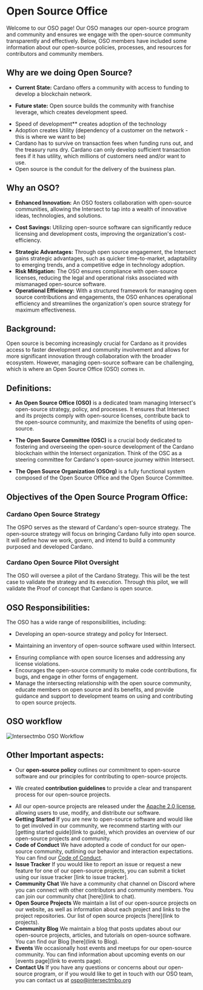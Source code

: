 # Open Source Office
Welcome to our OSO page! Our OSO manages our open-source program and community and ensures we engage with the open-source community transparently and effectively. Below, OSO members have included some information about our open-source policies, processes, and resources for contributors and community members.

## **Why are we doing Open Source?**

* **Current State:** Cardano offers a community with access to funding to develop a blockchain network.
- **Future state:** Open source builds the community with franchise leverage, which creates development speed.
+ Speed of development** creates adoption of the technology
+ Adoption creates Utility (dependency of a customer on the network - this is where we want to be)
+ Cardano has to survive on transaction fees when funding runs out, and the treasury runs dry. Cardano can only develop sufficient transaction fees if it has utility, which millions of customers need and/or want to use.
+ Open source is the conduit for the delivery of the business plan.

## **Why an OSO?**

* **Enhanced Innovation:** An OSO fosters collaboration with open-source communities, allowing the Intersect to tap into a wealth of innovative ideas, technologies, and solutions.
- **Cost Savings:** Utilizing open-source software can significantly reduce licensing and development costs, improving the organization's cost-efficiency.
+ **Strategic Advantages:** Through open source engagement, the Intersect gains strategic advantages, such as quicker time-to-market, adaptability to emerging trends, and a competitive edge in technology adoption.
+ **Risk Mitigation:** The OSO ensures compliance with open-source licenses, reducing the legal and operational risks associated with mismanaged open-source software.
+ **Operational Efficiency:** With a structured framework for managing open source contributions and engagements, the OSO enhances operational efficiency and streamlines the organization's open source strategy for maximum effectiveness.

## **Background:** 

Open source is becoming increasingly crucial for Cardano as it provides access to faster development and community involvement and allows for more significant innovation through collaboration with the broader ecosystem. However, managing open-source software can be challenging, which is where an Open Source Office (OSO) comes in.

## **Definitions:** 

* **An Open Source Office (OSO)** is a dedicated team managing Intersect's open-source strategy, policy, and processes. It ensures that Intersect and its projects comply with open-source licenses, contribute back to the open-source community, and maximize the benefits of using open-source.
- **The Open Source Committee (OSC)** is a crucial body dedicated to fostering and overseeing the open-source development of the Cardano blockchain within the Intersect organization. Think of the OSC as a steering committee for Cardano's open-source journey within Intersect.
+ **The Open Source Organization (OSOrg)** is a fully functional system composed of the Open Source Office and the Open Source Committee.

## **Objectives of the Open Source Program Office:**

### **Cardano Open Source Strategy** 
The OSPO serves as the steward of Cardano's open-source strategy. The open-source strategy will focus on bringing Cardano fully into open source. It will define how we work, govern, and intend to build a community purposed and developed Cardano.
### **Cardano Open Source Pilot Oversight**
The OSO will oversee a pilot of the Cardano Strategy. This will be the test case to validate the strategy and its execution. Through this pilot, we will validate the Proof of concept that Cardano is open source.

## **OSO Responsibilities:**
The OSO has a wide range of responsibilities, including:
* Developing an open-source strategy and policy for Intersect.
- Maintaining an inventory of open-source software used within Intersect.
+ Ensuring compliance with open source licenses and addressing any license violations.
+ Encourages the open-source community to make code contributions, fix bugs, and engage in other forms of engagement.
+ Manage the intersecting relationship with the open source community, educate members on open source and its benefits, and provide guidance and support to development teams on using and contributing to open source projects.

## **OSO workflow**
![Intersectmbo OSO Workflow](https://github.com/IntersectMBO/Open-Source-Office/assets/17094289/1770f66a-4b75-44f4-8836-e6d551d68f43)


## **Other Important aspects:**
* Our **open-source policy** outlines our commitment to open-source software and our principles for contributing to open-source projects.
- We created **contribution guidelines** to provide a clear and transparent process for our open-source projects. 
+ All our open-source projects are released under the [Apache 2.0 license](https://www.apache.org/licenses/LICENSE-2.0), allowing users to use, modify, and distribute our software.
+ **Getting Started** If you are new to open-source software and would like to get involved in our community, we recommend starting with our [getting started guide](link to guide), which provides an overview of our open-source projects and community.
+ **Code of Conduct**  We have adopted a code of conduct for our open-source community, outlining our behavior and interaction expectations. You can find our [Code of Conduct](https://github.com/IntersectMBO/OSPO/blob/0da6b895e8676e2a32f906adc63ffe5543883da9/Code%20of%20Conduct).
+ **Issue Tracker** If you would like to report an issue or request a new feature for one of our open-source projects, you can submit a ticket using our issue tracker [link to issue tracker].
+ **Community Chat** We have a community chat channel on Discord where you can connect with other contributors and community members. You can join our community chat [here](link to chat).
+ **Open Source Projects** We maintain a list of our open-source projects on our website, as well as information about each project and links to the project repositories. Our list of open source projects [here](link to projects).
+ **Community Blog** We maintain a blog that posts updates about our open-source projects, articles, and tutorials on open-source software. You can find our Blog [here](link to Blog).
+ **Events** We occasionally host events and meetups for our open-source community. You can find information about upcoming events on our [events page](link to events page).
+ **Contact Us** If you have any questions or concerns about our open-source program, or if you would like to get in touch with our OSO team, you can contact us at ospo@intersectmbo.org
